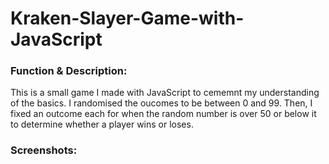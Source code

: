 # Kraken-Slayer-Game-with-JavaScript

<h3>Function & Description:</h3>
This is a small game I made with JavaScript to cememnt my understanding of the basics. 
I randomised the oucomes to be between 0 and 99. 
Then, I fixed an outcome each for when the random number is over 50 or below it to determine whether a player wins or loses. 

<h3>Screenshots:</h3>
